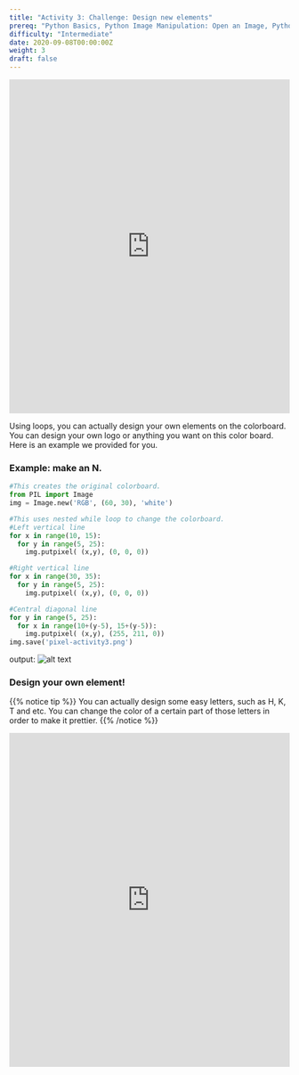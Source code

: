 ```yaml
---
title: "Activity 3: Challenge: Design new elements"
prereq: "Python Basics, Python Image Manipulation: Open an Image, Python Pixels: Colors and Pixels"
difficulty: "Intermediate"
date: 2020-09-08T00:00:00Z
weight: 3
draft: false
---
```


<iframe width="100%" height="600px" src="https://www.youtube.com/embed/YkxNH1TWjR0" frameborder="0" allow="accelerometer; autoplay; encrypted-media; gyroscope; picture-in-picture" allowfullscreen></iframe>


Using loops, you can actually design your own elements on the colorboard. You can design your own logo or anything you want on this color board. Here is an example we provided for you.


### Example: make an N.

```python
#This creates the original colorboard.
from PIL import Image
img = Image.new('RGB', (60, 30), 'white')

#This uses nested while loop to change the colorboard.
#Left vertical line
for x in range(10, 15):
  for y in range(5, 25):
    img.putpixel( (x,y), (0, 0, 0))

#Right vertical line
for x in range(30, 35):
  for y in range(5, 25):
    img.putpixel( (x,y), (0, 0, 0))

#Central diagonal line
for y in range(5, 25):
  for x in range(10+(y-5), 15+(y-5)):
    img.putpixel( (x,y), (255, 211, 0)) 
img.save('pixel-activity3.png')
```
output:
![alt text](../../media/Activity3_ex.png "image showing activity3 example")


### Design your own element!

{{% notice tip %}}
You can actually design some easy letters, such as H, K, T and etc. You can change the color of a certain part of those letters in order to make it prettier.
{{% /notice %}}

<iframe height="600px" width="100%" src="https://repl.it/@nuevofoundation/Python-Pixel-Activity3?lite=true" scrolling="no" frameborder="no" allowtransparency="true" allowfullscreen="true" sandbox="allow-forms allow-pointer-lock allow-popups allow-same-origin allow-scripts allow-modals"></iframe>
